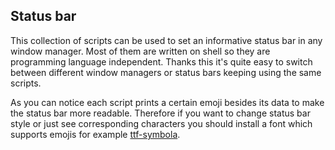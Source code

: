 ## Status bar
This collection of scripts can be used to set an informative status bar in any
window manager. Most of them are written on shell so they are programming
language independent. Thanks this it's quite easy to switch between different
window managers or status bars keeping using the same scripts.

As you can notice each script prints a certain emoji besides its data to make
the status bar more readable. Therefore if you want to change status bar style
or just see corresponding characters you should install a font which supports
emojis for example [ttf-symbola][1].

[1]: https://aur.archlinux.org/packages/ttf-symbola/
